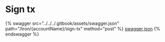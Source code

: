 # Sign tx

{% swagger src="../../../.gitbook/assets/swagger.json" path="/tron/{accountName}/sign-tx" method="post" %}
[swagger.json](../../../.gitbook/assets/swagger.json)
{% endswagger %}
